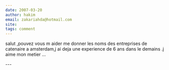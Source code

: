 ```yaml
---
date: 2007-03-20
author: hakim
email: zakariahda@hotmail.com
site: 
tags: comment
---
```


<p>salut  ,pouvez vous m aider me donner les noms  des entreprises de catenaire a amsterdam,j ai deja une experience de 6 ans dans le demains .j aime mon metier ...</p>
---